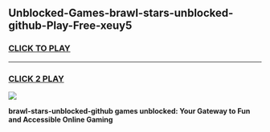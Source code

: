 
## Unblocked-Games-brawl-stars-unblocked-github-Play-Free-xeuy5
<h3>
<a href="https://premium76.site?title=brawl-stars-unblocked-github&ref=20M">CLICK TO PLAY</a></h3>
<hr>

<h3>
<a href="https://premium76.site?title=brawl-stars-unblocked-github&ref=20M">CLICK 2 PLAY</a>
  
</h3>

<a href="https://premium76.site?title=brawl-stars-unblocked-github&ref=19M"><img src="https://clearcache.store/games.png"></a>


**brawl-stars-unblocked-github games unblocked: Your Gateway to Fun and Accessible Online Gaming**
